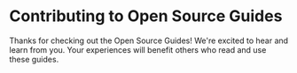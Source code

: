 # Contributing to Open Source Guides

Thanks for checking out the Open Source Guides! We're excited to hear and learn from you. Your experiences will benefit others who read and use these guides.
